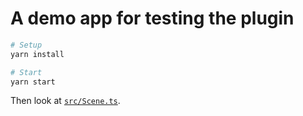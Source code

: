 # A demo app for testing the plugin


```sh
# Setup
yarn install

# Start
yarn start
```

Then look at [`src/Scene.ts`](./src/Scene.ts).
